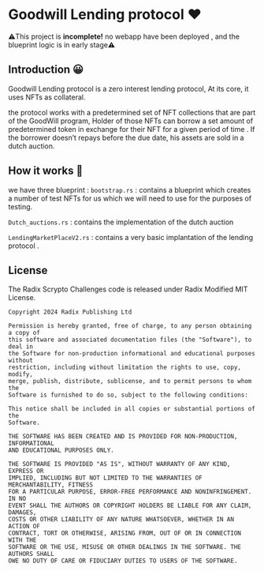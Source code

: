# Goodwill Lending protocol ❤️

⚠️This project is **incomplete!** no webapp have been deployed , and the blueprint logic is in early stage⚠️

## Introduction 😀

Goodwill Lending protocol is a zero interest lending protocol, At its core, it uses NFTs as collateral.

the protocol works with a predetermined set of NFT collections that are part of the GoodWill program, Holder of those NFTs can borrow a set amount of predetermined token in exchange for their NFT  for a given period of time . If the borrower doesn’t repays before the due date, his assets are sold in a dutch auction.


## How it works 🧭

we have three blueprint : 
`bootstrap.rs` : contains a blueprint which creates a number of test NFTs for us which we will need to use for the purposes of testing.

`Dutch_auctions.rs` : contains the implementation of the dutch auction

`LendingMarketPlaceV2.rs` : contains  a very basic implantation of the lending protocol . 


## License

The Radix Scrypto Challenges code is released under Radix Modified MIT License.

    Copyright 2024 Radix Publishing Ltd

    Permission is hereby granted, free of charge, to any person obtaining a copy of
    this software and associated documentation files (the "Software"), to deal in
    the Software for non-production informational and educational purposes without
    restriction, including without limitation the rights to use, copy, modify,
    merge, publish, distribute, sublicense, and to permit persons to whom the
    Software is furnished to do so, subject to the following conditions:

    This notice shall be included in all copies or substantial portions of the
    Software.

    THE SOFTWARE HAS BEEN CREATED AND IS PROVIDED FOR NON-PRODUCTION, INFORMATIONAL
    AND EDUCATIONAL PURPOSES ONLY.

    THE SOFTWARE IS PROVIDED "AS IS", WITHOUT WARRANTY OF ANY KIND, EXPRESS OR
    IMPLIED, INCLUDING BUT NOT LIMITED TO THE WARRANTIES OF MERCHANTABILITY, FITNESS
    FOR A PARTICULAR PURPOSE, ERROR-FREE PERFORMANCE AND NONINFRINGEMENT. IN NO
    EVENT SHALL THE AUTHORS OR COPYRIGHT HOLDERS BE LIABLE FOR ANY CLAIM, DAMAGES,
    COSTS OR OTHER LIABILITY OF ANY NATURE WHATSOEVER, WHETHER IN AN ACTION OF
    CONTRACT, TORT OR OTHERWISE, ARISING FROM, OUT OF OR IN CONNECTION WITH THE
    SOFTWARE OR THE USE, MISUSE OR OTHER DEALINGS IN THE SOFTWARE. THE AUTHORS SHALL
    OWE NO DUTY OF CARE OR FIDUCIARY DUTIES TO USERS OF THE SOFTWARE.

